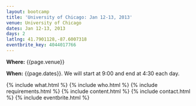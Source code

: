 ```yaml
---
layout: bootcamp
title: 'University of Chicago: Jan 12-13, 2013'
venue: University of Chicago
dates: Jan 12-13, 2013
days: 2
latlng: 41.7901128,-87.6007318
eventbrite_key: 4044017766
---
```

**Where:** {{page.venue}}

**When:** {{page.dates}}. We will start at 9:00 and end at 4:30 each day.

{% include what.html %}
{% include who.html %}
{% include requirements.html %}
{% include content.html %}
{% include contact.html %}
{% include eventbrite.html %}
